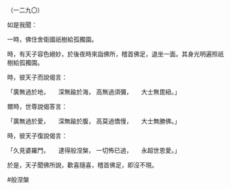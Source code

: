 （一二九〇）

如是我聞：

一時，佛住舍衛國祇樹給孤獨園。

時，有天子容色絕妙，於後夜時來詣佛所，稽首佛足，退坐一面。其身光明遍照祇樹給孤獨園。

時，彼天子而說偈言：

「廣無過於地，　　深無踰於海，
高無過須彌，　　大士無毘紐。」

爾時，世尊說偈答言：

「廣無過於愛，　　深無踰於腹，
高莫過憍慢，　　大士無勝佛。」

時，彼天子復說偈言：

「久見婆羅門，　　逮得般涅槃，
一切怖已過，　　永超世恩愛。」

於是，天子聞佛所說，歡喜隨喜，稽首佛足，即沒不現。



#般涅槃
